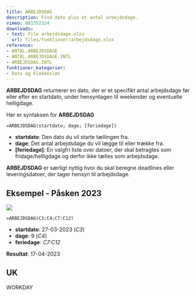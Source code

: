 ```yaml
---
title: ARBEJDSDAG
description: Find dato plus et antal arbejdsdage.
vimeo: 881352324
downloads: 
- text: File arbejdsdage.xlsx
  url: files/funktioner/arbejdsdage.xlsx
reference: 
- ANTAL.ARBEJDSDAGE
- ANTAL.ARBEJDSDAGE.INTL
- ARBEJDSDAG.INTL
funktioner_kategorier:
- Dato og klokkeslæt
---
```


**ARBEJDSDAG** returnerer en dato, der er et specifikt antal arbejdsdage før eller efter en startdato, under hensyntagen til weekender og eventuelle helligdage.

<!--more-->

Her er syntaksen for **ARBEJDSDAG**

    =ARBEJDSDAG(startdato; dage; [feriedage])

- **startdato**: Den dato du vil starte tællingen fra.
- **dage**: Det antal arbejdsdage du vil lægge til eller trække fra.
- **[feriedage]**: En valgfri liste over datoer, der skal betragtes som fridage/helligdage og derfor ikke tælles som arbejdsdage.

**ARBEJDSDAG** er særligt nyttig hvor du skal beregne deadlines eller leveringsdatoer, der tager hensyn til arbejdsdage. 

## Eksempel - Påsken 2023
![](/image/arbejdsdag.jpg)

    =ARBEJDSDAG(C3;C4;C7:C12)

- **startdato**: 27-03-2023 (*C3*)
- **dage**: 9 (*C4*)
- **feriedage**: *C7:C12*

**Resultat**: 17-04-2023

## UK
WORKDAY